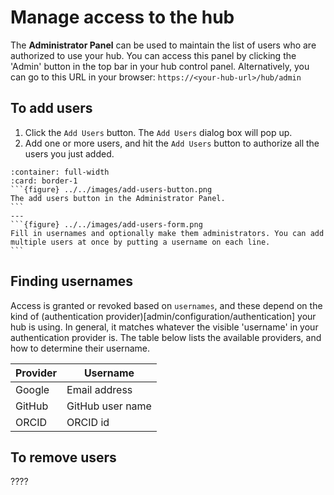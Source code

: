 # Manage access to the hub

The **Administrator Panel** can be used to maintain the list of users
who are authorized to use your hub. You can access this panel by clicking
the 'Admin' button in the top bar in your hub control panel.
Alternatively, you can go to this URL in your browser:
`https://<your-hub-url>/hub/admin`

## To add users

1. Click the `Add Users` button. The `Add Users` dialog box will pop up.
2. Add one or more users, and hit the `Add Users` button to authorize all the users you just added.


````{panels}
:container: full-width
:card: border-1
```{figure} ../../images/add-users-button.png
The add users button in the Administrator Panel.
```
---
```{figure} ../../images/add-users-form.png
Fill in usernames and optionally make them administrators. You can add multiple users at once by putting a username on each line.
```
````

## Finding usernames

Access is granted or revoked based on `usernames`, and these depend on the kind
of (authentication provider)[admin/configuration/authentication] your hub is
using. In general, it matches whatever the visible 'username' in your
authentication provider is. The table below lists the available providers, and
how to determine their username.


| Provider | Username |
|-|-|
| Google | Email address |
| GitHub | GitHub user name |
| ORCID | ORCID id |


## To remove users

????
